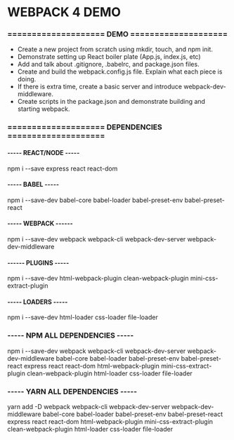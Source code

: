# WEBPACK 4 DEMO

### ==================== DEMO ====================

- Create a new project from scratch using mkdir, touch, and npm init.
- Demonstrate setting up React boiler plate (App.js, index.js, etc)
- Add and talk about .gitignore, .babelrc, and package.json files.
- Create and build the webpack.config.js file. Explain what each piece is doing.
- If there is extra time, create a basic server and introduce webpack-dev-middleware.
- Create scripts in the package.json and demonstrate building and starting webpack.

### ==================== DEPENDENCIES ====================

#### ----- REACT/NODE -----

npm i --save express react react-dom

#### ----- BABEL -----

npm i --save-dev babel-core babel-loader babel-preset-env babel-preset-react

#### ----- WEBPACK ------

npm i --save-dev webpack webpack-cli webpack-dev-server webpack-dev-middleware

#### ------ PLUGINS -----

npm i --save-dev html-webpack-plugin clean-webpack-plugin mini-css-extract-plugin

#### ----- LOADERS -----

npm i --save-dev html-loader css-loader file-loader

### ----- NPM ALL DEPENDENCIES -----

npm i --save-dev webpack webpack-cli webpack-dev-server webpack-dev-middleware babel-core babel-loader babel-preset-env babel-preset-react express react react-dom html-webpack-plugin mini-css-extract-plugin clean-webpack-plugin html-loader css-loader file-loader

### ----- YARN ALL DEPENDENCIES -----

yarn add -D webpack webpack-cli webpack-dev-server webpack-dev-middleware babel-core babel-loader babel-preset-env babel-preset-react express react react-dom html-webpack-plugin mini-css-extract-plugin clean-webpack-plugin html-loader css-loader file-loader
